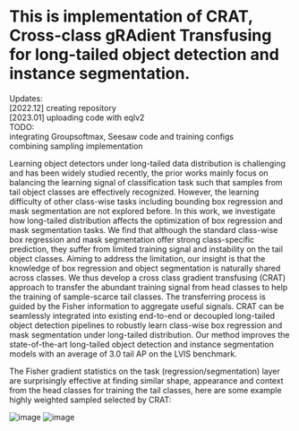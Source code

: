 # This is implementation of CRAT, Cross-class gRAdient Transfusing for long-tailed object detection and instance segmentation.

Updates:\
[2022.12] creating repository\
[2023.01] uploading code with eqlv2\
TODO:\
integrating Groupsoftmax, Seesaw code and training configs\
combining sampling implementation

Learning object detectors under long-tailed data distribution is challenging and has been widely studied
recently, the prior works mainly focus on balancing the learning signal of classification task such
that samples from tail object classes are effectively recognized. However, the learning difficulty of
other class-wise tasks including bounding box regression and mask segmentation are not explored
before. In this work, we investigate how long-tailed distribution affects the optimization of box regression
and mask segmentation tasks. We find that although the standard class-wise box regression and
mask segmentation offer strong class-specific prediction, they suffer from limited training signal and
instability on the tail object classes. Aiming to address the limitation, our insight is that the knowledge
of box regression and object segmentation is naturally shared across classes. We thus develop
a cross class gradient transfusing (CRAT) approach to transfer the abundant training signal from
head classes to help the training of sample-scarce tail classes. The transferring process is guided by
the Fisher information to aggregate useful signals. CRAT can be seamlessly integrated into existing
end-to-end or decoupled long-tailed object detection pipelines to robustly learn class-wise box regression
and mask segmentation under long-tailed distribution. Our method improves the state-of-the-art
long-tailed object detection and instance segmentation models with an average of 3.0 tail AP on the
LVIS benchmark.

The Fisher gradient statistics on the task (regression/segmentation) layer are surprisingly effective at finding similar shape, appearance and context from the head classes for training the tail classes, here are some example highly weighted sampled selected by CRAT:

![image](https://user-images.githubusercontent.com/18298163/213604504-440c490f-2306-4ec1-9270-1f7d5e27a7af.png)
![image](https://user-images.githubusercontent.com/18298163/213604509-788b4397-6d30-4643-8426-4389e26cef70.png)
